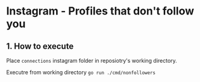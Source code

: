 # Instagram - Profiles that don't follow you

## 1. How to execute

Place `connections` instagram folder in reposiotry's working directory.

Executre from working directory `go run ./cmd/nonfollowers`